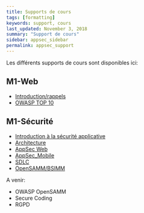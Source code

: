```yaml
---
title: Supports de cours
tags: [formatting]
keywords: support, cours
last_updated: November 3, 2018
summary: "Support de cours"
sidebar: appsec_sidebar
permalink: appsec_support
---
```


Les différents supports de cours sont disponibles ici:

## M1-Web

 * [Introduction/rappels](20190626-IntroHTTP.pdf)
 * [OWASP TOP 10](20190626-OWASPTOP10.pdf)

## M1-Sécurité

 * [Introduction à la sécurité applicative](pdf/20181015-introduction.pdf)
 * [Architecture](pdf/20181015-architecture.pdf)
 * [AppSec Web](pdf/20181016-AppSecWeb.pdf)
 * [AppSec_Mobile](pdf/20181207-AppSecMobile.pdf)
 * [SDLC](pdf/20190108-SDLC.pdf)
 * [OpenSAMM/BSIMM](20190111-OpenSAMM.pdf)

A venir:
 * OWASP OpenSAMM
 * Secure Coding
 * RGPD
